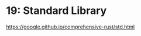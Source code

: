 # 19: Standard Library

https://google.github.io/comprehensive-rust/std.html

<!-- MarkdownTOC -->

<!-- /MarkdownTOC -->

